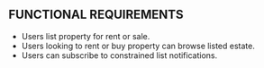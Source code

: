 ## **FUNCTIONAL REQUIREMENTS**
- Users list property for rent or sale.
- Users looking to rent or buy property can browse listed estate.
- Users can subscribe to constrained list notifications.